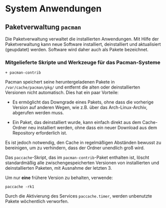 
# System Anwendungen

## Paketverwaltung `pacman`

Die Paketverwaltung verwaltet die installierten Anwendungen. Mit Hilfe der Paketverwaltung kann neue Software installiert, deinstalliert und aktualisiert (geupdatet) werden. Software wird daher auch als Pakete bezeichnet.


### Mitgelieferte Skripte und Werkzeuge für das Pacman-Systeme

    + pacman-contrib  

Pacman speichert seine heruntergeladenen Pakete in `/var/cache/pacman/pkg/` und entfernt die alten oder deinstallierten Versionen nicht automatisch. Dies hat ein paar Vorteile:

* Es ermöglicht das Downgrade eines Pakets, ohne dass die vorherige Version auf anderen Wegen, wie z.B. über das Arch-Linux-Archiv, abgerufen werden muss.

* Ein Paket, das deinstalliert wurde, kann einfach direkt aus dem Cache-Ordner neu installiert werden, ohne dass ein neuer Download aus dem Repository erforderlich ist.

Es ist jedoch notwendig, den Cache in regelmäßigen Abständen bewusst zu bereinigen, um zu verhindern, dass der Ordner unendlich groß wird. 

Das `paccache`-Skript, das im `pacman-contrib`-Paket enthalten ist, löscht standardmäßig alle zwischengespeicherten Versionen von installierten und deinstallierten Paketen, mit Ausnahme der letzten 3. 

 Um nur **eine** frühere Version zu behalten, verwende: 

    paccache -rk1


Durch die Aktivierung des Services `paccache.timer`, werden unbenutzte Pakete wöchentlich verworfen.



